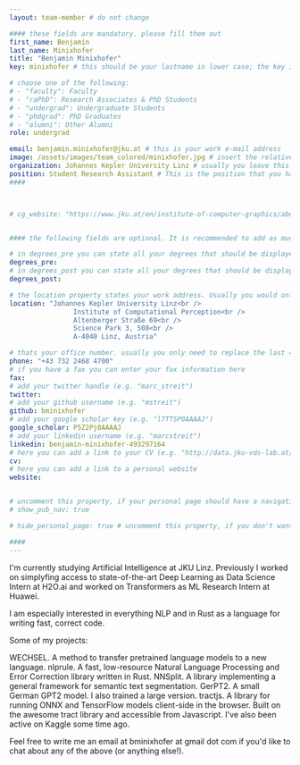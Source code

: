 ```yaml
---
layout: team-member # do not change

#### these fields are mandatory. please fill them out
first_name: Benjamin
last_name: Minixhofer
title: "Benjamin Minixhofer"
key: minixhofer # this should be your lastname in lower case; the key is important for publications or other listings that need to be linked to your profile. it needs to be unique (should there be someone else with the same lastname, please contact the admin)

# choose one of the following: 
# - "faculty": Faculty
# - "raPhD": Research Associates & PhD Students
# - "undergrad": Undergraduate Students
# - "phdgrad": PhD Graduates
# - "alumni": Other Alumni
role: undergrad

email: benjamin.minixhofer@jku.at # this is your work e-mail address
image: /assets/images/team_colored/minixhofer.jpg # insert the relative link to your profile image
organization: Johannes Kepler University Linz # usually you leave this unchanged, but if your have a different organization, feel free to change the property
position: Student Research Assistant # This is the position that you have within your organization. e.g. "Project Assistant", "University Assistant", "Technical Support", "Student Research" (or whatever Marc tells you^^)
####



# cg_website: "https://www.jku.at/en/institute-of-computer-graphics/about-us/team/marc-streit/" # if you add this link, there won't be a local page for your profile, but you would be redirected to another website (usually you would link your profile in the cg website)


#### the following fields are optional. It is recommended to add as much information as possible, since otherwise your page would look empty ;)

# in degrees_pre you can state all your degrees that should be displayed in front of your name e.g. "Dr", "DI", "Prof" etc. (or a combination of several)
degrees_pre: 
# in degrees_post you can state all your degrees that should be displayed after your name e.g. "BSc", "MSc" etc. (or a combination of several)
degrees_post: 

# the location property states your work address. Usually you would only need to adjust the room number below i.e. change "0357" which is Marc's office to your own
location: "Johannes Kepler University Linz<br />
                Institute of Computational Perception<br />
                Altenberger Straße 69<br />
                Science Park 3, 508<br />
                A-4040 Linz, Austria"

# thats your office number. usually you only need to replace the last 4 numbers with your own extension i.e. replace "6635" (you can find the extension on the right top of your office phone)
phone: "+43 732 2468 4700"
# if you have a fax you can enter your fax information here
fax:
# add your twitter handle (e.g. "marc_streit")
twitter: 
# add your github username (e.g. "mstreit")
github: bminixhofer
# add your google scholar key (e.g. "l7TTSP0AAAAJ")
google_scholar: P5Z2Pj0AAAAJ
# add your linkedin username (e.g. "marcstreit")
linkedin: benjamin-minixhofer-493297164
# here you can add a link to your CV (e.g. "http://data.jku-vds-lab.at/team/marc/cv_streit.pdf")
cv:
# here you can add a link to a personal website
website:


# uncomment this property, if your personal page should have a navigation for publications (i.e. if you have many publiations). usually you don't need this.
# show_pub_nav: true

# hide_personal_page: true # uncomment this property, if you don't want to link to a local personal page. usually you don't need this

####
---
```


I'm currently studying Artificial Intelligence at JKU Linz. Previously I worked on simplyfing access to state-of-the-art Deep Learning as Data Science Intern at H2O.ai and worked on Transformers as ML Research Intern at Huawei.

I am especially interested in everything NLP and in Rust as a language for writing fast, correct code.

Some of my projects:

WECHSEL. A method to transfer pretrained language models to a new language.
nlprule. A fast, low-resource Natural Language Processing and Error Correction library written in Rust.
NNSplit. A library implementing a general framework for semantic text segmentation.
GerPT2. A small German GPT2 model. I also trained a large version.
tractjs. A library for running ONNX and TensorFlow models client-side in the browser. Built on the awesome tract library and accessible from Javascript.
I've also been active on Kaggle some time ago.

Feel free to write me an email at bminixhofer at gmail dot com if you'd like to chat about any of the above (or anything else!).
